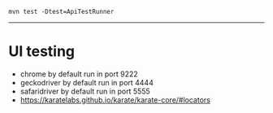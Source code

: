 ```shell
mvn test -Dtest=ApiTestRunner
```

---
# UI testing
* chrome by default run in port 9222
* geckodriver by default run in port 4444
* safaridriver by default run in port 5555
* https://karatelabs.github.io/karate/karate-core/#locators